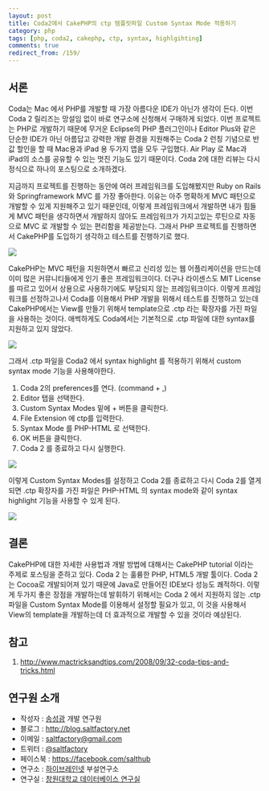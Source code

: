 ```yaml
---
layout: post
title: Coda2에서 CakePHP의 ctp 템플릿파일 Custom Syntax Mode 적용하기
category: php
tags: [php, coda2, cakephp, ctp, syntax, highlgihting]
comments: true
redirect_from: /159/
---
```


## 서론

Coda는 Mac 에서 PHP를 개발할 때 가장 아름다운 IDE가 아닌가 생각이 든다. 이번 Coda 2 릴리즈는 망설임 없이 바로 연구소에 신청해서 구매하게 되었다. 이번 프로젝트는 PHP로 개발하기 때문에 무거운 Eclipse의 PHP 플러그인이나 Editor Plus와 같은 단순한 IDE가 아닌 아름답고 강력한 개발 환경을 지원해주는 Coda 2 런칭 기념으로 반값 할인을 할 때 Mac용과 iPad 용 두가지 앱을 모두 구입했다. Air Play 로 Mac과 iPad의 소스를 공유할 수 있는 멋진 기능도 있기 때문이다. Coda 2에 대한 리뷰는 다시 정식으로 하나의 포스팅으로 소개하겠다.

<!--more-->

지금까지 프로젝트를 진행하는 동안에 여러 프레임워크를 도입해봤지만 Ruby on Rails와 Springframework MVC 를 가장 좋아한다. 이유는 아주 명확하게 MVC 패턴으로 개발할 수 있게 지원해주고 있기 때문인데, 이렇게 프레임워크에서 개발하면 내가 힘들게 MVC 패턴을 생각하면서 개발하지 않아도 프레임워크가 가지고있는 루틴으로 자동으로 MVC 로 개발할 수 있는 편리함을 제공받는다. 그래서 PHP 프로젝트를 진행하면서 CakePHP를 도입하기 생각하고 테스트를 진행하기로 했다.

![](http://cfile4.uf.tistory.com/image/114C983E4FD7E65427F8FB)

CakePHP는 MVC 패턴을 지원하면서 빠르고 신리성 있는 웹 어플리케이션을 만드는데 이미 많은 커뮤니티들에게 인기 좋은 프레임워크이다. 더구나 라이센스도 MIT License를 따르고 있어서 상용으로 사용하기에도 부담되지 않는 프레임워크이다. 이렇게 프레임워크를 선정하고나서 Coda를 이용해서 PHP 개발을 위해서 테스트를 진행하고 있는데 CakePHP에서는 View를 만들기 위해서 template으로 .ctp 라는 확장자를 가진 파일을 사용하는 것이다. 애썩하게도 Coda에서는 기본적으로 .ctp 파일에 대한 syntax를 지원하고 있지 않았다.

![](http://cfile25.uf.tistory.com/image/1350B8474FD7E7110C722C)

그래서 .ctp 파일을 Coda2 에서 syntax highlight 를 적용하기 위해서 custom syntax mode 기능을 사용해야한다.
1. Coda 2의 preferences를 연다. (command + ,)
2. Editor 탭을 선택한다.
3. Custom Syntax Modes 밑에 + 버튼을 클릭한다.
4. File Extension 에 ctp를 입력한다.
5. Syntax Mode 를 PHP-HTML 로 선택한다.
6. OK 버튼을 클릭한다.
7. Coda 2 를 종료하고 다시 실행한다.

![](http://cfile24.uf.tistory.com/image/124FB13E4FD7E7852B3978)

이렇게 Custom Syntax Modes를 설정하고 Coda 2를 종료하고 다시 Coda 2를 열게되면 .ctp 확장자를 가진 파일은 PHP-HTML 의 syntax mode와 같이 syntax highlight 기능을 사용할 수 있게 된다.

![](http://cfile24.uf.tistory.com/image/1258EA394FD7E8682F080F)

## 결론

CakePHP에 대한 자세한 사용법과 개발 방법에 대해서는 CakePHP tutorial 이라는 주제로 포스팅을 준하고 있다. Coda 2 는 훌륭한 PHP, HTML5 개발 툴이다. Coda 2는 Cocoa로 개발되어져 있기 때문에 Java로 만들어진 IDE보다 성능도 쾌적하다. 이렇게 두가지 좋은 장점을 개발하는데 발휘하기 위해서는 Coda 2 에서 지원하지 않는 .ctp 파일을 Custom Syntax Mode를 이용해서 설정할 필요가 있고, 이 것을 사용해서 View의 template을 개발하는데 더 효과적으로 개발할 수 있을 것이라 예상된다.

## 참고

1. http://www.mactricksandtips.com/2008/09/32-coda-tips-and-tricks.html

## 연구원 소개

* 작성자 : [송성광](http://about.me/saltfactory) 개발 연구원
* 블로그 : http://blog.saltfactory.net
* 이메일 : [saltfactory@gmail.com](mailto:saltfactory@gmail.com)
* 트위터 : [@saltfactory](https://twitter.com/saltfactory)
* 페이스북 : https://facebook.com/salthub
* 연구소 : [하이브레인넷](http://www.hibrain.net) 부설연구소
* 연구실 : [창원대학교 데이터베이스 연구실](http://dblab.changwon.ac.kr)
